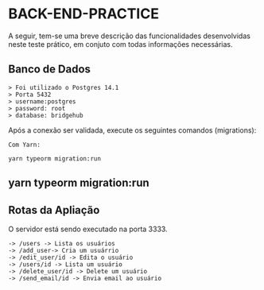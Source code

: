 # BACK-END-PRACTICE

A seguir, tem-se uma breve descrição das funcionalidades desenvolvidas neste teste prático, em conjuto com todas informações necessárias.

## Banco de Dados

```
> Foi utilizado o Postgres 14.1 
> Porta 5432
> username:postgres
> password: root
> database: bridgehub
```

Após a conexão ser validada, execute os seguintes comandos (migrations):

```
Com Yarn:

yarn typeorm migration:run 

```



## yarn typeorm migration:run

## Rotas da Apliação

O servidor está sendo executado na porta 3333.
```
-> /users -> Lista os usuários
-> /add_user-> Cria um usuárrio
-> /edit_user/id -> Edita o usuário
-> /users/id -> Lista um usuário
-> /delete_user/id -> Delete um usuário
-> /send_email/id -> Envia email ao usuário
```
